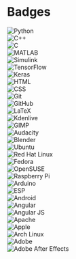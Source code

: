 # Badges
![Python](https://img.shields.io/badge/-Python-black?style=flat-square&logo=Python)   
![C++](https://img.shields.io/badge/-++-00599C?style=flat-square&logo=c)  
![C](https://img.shields.io/badge/--00599C?style=flat-square&logo=c)  
![MATLAB](https://img.shields.io/badge/-MATLAB-0076A8?logo=mathworks)  
![Simulink](https://img.shields.io/badge/-Simulink-orange)  
![TensorFlow](https://img.shields.io/badge/-TensorFlow-000000?logo=tensorflow)  
![Keras](https://img.shields.io/badge/-Keras-D00000?logo=keras)  
![HTML](https://img.shields.io/badge/-HTML5-000000?logo=html5)  
![CSS](https://img.shields.io/badge/-CSS3-blue?logo=css3)   
![Git](https://img.shields.io/badge/-Git-black?style=flat-square&logo=git)  
![GitHub](https://img.shields.io/badge/-GitHub-181717?style=flat-square&logo=github)  
![LaTeX](https://img.shields.io/badge/-LaTeX-008080?logo=latex)  
![Kdenlive](https://img.shields.io/badge/-Kdenlive-FFFFFF?logo=kdenlive)  
![GIMP](https://img.shields.io/badge/-GIMP-5C5543?logo=gimp)  
![Audacity](https://img.shields.io/badge/-Audacity-0000CC?logo=audacity)  
![Blender](https://img.shields.io/badge/-Blender-000000?logo=blender)  
![Ubuntu](https://img.shields.io/badge/-Ubuntu-FFFFFF?logo=ubuntu)  
![Red Hat Linux](https://img.shields.io/badge/-Red%20Hat%20Linux-EE0000?logo=redhat)  
![Fedora](https://img.shields.io/badge/-Fedora-294172?logo=fedora)  
![OpenSUSE](https://img.shields.io/badge/-OpenSUSE-000000?logo=opensuse)  
![Raspberry Pi](https://img.shields.io/badge/-Raspberry%20Pi-A22846?logo=raspberrypi)   
![Arduino](https://img.shields.io/badge/-Arduino-000000?logo=arduino)  
![ESP](https://img.shields.io/badge/-ESP-000000?logo=esphome)  
![Android](https://img.shields.io/badge/-Android-black?logo=android)  
![Angular](https://img.shields.io/badge/-Angular-DD0031?logo=angular)  
![Angular JS](https://img.shields.io/badge/-AngularJS-E23237?logo=angularjs)  
![Apache](https://img.shields.io/badge/-Apache-D22128?logo=apache)  
![Apple](https://img.shields.io/badge/-Apple-000000?logo=apple)  
![Arch Linux](https://img.shields.io/badge/-Arch%20Linux-000000?logo=arch%20linux)  
![Adobe](https://img.shields.io/badge/-Adobe-FF0000?logo=adobe)  
![Adobe After Effects](https://img.shields.io/badge/-Adobe%20After%20Effects-000000?logo=adobe%20after%20effects)  
![]()  
![]()  
![]()  
![]()  
![]()  
![]()  
![]()  
![]()  
![]()  
